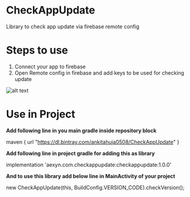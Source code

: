 # CheckAppUpdate
Library to check app update via firebase remote config

# Steps to use
1) Connect your app to firebase
2) Open Remote config in firebase and add keys to be used for checking update

![alt text](Screenshot%202019-02-11%20at%208.25.45%20PM.png, "Keys to be entered in remote cofig to use this library")

# Use in Project

**Add following line in you main gradle inside repository block**

maven {
    url  "https://dl.bintray.com/ankitahuja0508/CheckAppUpdate"
  }

**Add following line in project gradle for adding this as library**

implementation 'aexyn.com.checkappupdate:checkappupdate:1.0.0'

**And to use this library add below line in MainActivity of your project**

new CheckAppUpdate(this, BuildConfig.VERSION_CODE).checkVersion();

